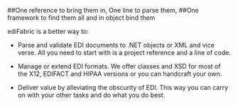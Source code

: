 ##One reference to bring them in, One line to parse them, 
##One framework to find them all and in object bind them


ediFabric is a better way to:

- Parse and validate EDI documents to .NET objects or XML and vice verse. All you need to start with is a project reference and a line of code.

- Manage or extend EDI formats. We offer classes and XSD for most of the X12, EDIFACT and HIPAA versions or you can handcraft your own.

- Deliver value by alleviating the obscurity of EDI. This way you can carry on with your other tasks and do what you do best.
